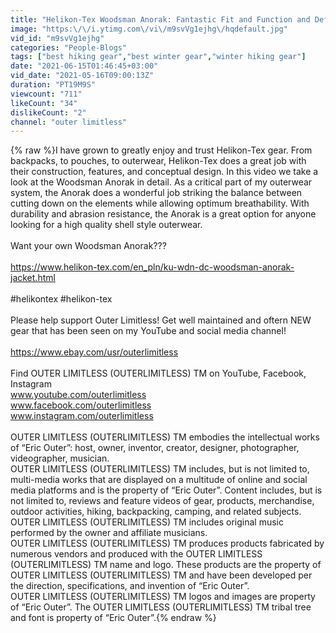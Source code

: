 ```yaml
---
title: "Helikon-Tex Woodsman Anorak: Fantastic Fit and Function and Definitely Durable!!"
image: "https:\/\/i.ytimg.com\/vi\/m9svVg1ejhg\/hqdefault.jpg"
vid_id: "m9svVg1ejhg"
categories: "People-Blogs"
tags: ["best hiking gear","best winter gear","winter hiking gear"]
date: "2021-06-15T01:46:45+03:00"
vid_date: "2021-05-16T09:00:13Z"
duration: "PT19M9S"
viewcount: "711"
likeCount: "34"
dislikeCount: "2"
channel: "outer limitless"
---
```

{% raw %}I have grown to greatly enjoy and trust Helikon-Tex gear.  From backpacks, to pouches, to outerwear, Helikon-Tex does a great job with their construction, features, and conceptual design.  In this video we take a look at the Woodsman Anorak in detail.  As a critical part of my outerwear system, the Anorak does a wonderful job striking the balance between cutting down on the elements while allowing optimum breathability.  With durability and abrasion resistance, the Anorak is a great option for anyone looking for a high quality shell style outerwear.<br /><br />Want your own Woodsman Anorak???<br /><br /><a rel="nofollow" target="blank" href="https://www.helikon-tex.com/en_pln/ku-wdn-dc-woodsman-anorak-jacket.html">https://www.helikon-tex.com/en_pln/ku-wdn-dc-woodsman-anorak-jacket.html</a><br /><br />#helikontex #helikon-tex<br /><br />Please help support Outer Limitless!  Get well maintained and oftern NEW gear that has been seen on my YouTube and social media channel!<br /><br /><a rel="nofollow" target="blank" href="https://www.ebay.com/usr/outerlimitless">https://www.ebay.com/usr/outerlimitless</a><br /><br />Find OUTER LIMITLESS (OUTERLIMITLESS) TM on YouTube, Facebook, Instagram<br />www.youtube.com/outerlimitless<br />www.facebook.com/outerlimitless<br />www.instagram.com/outerlimitless<br /><br />OUTER LIMITLESS (OUTERLIMITLESS) TM embodies the intellectual works of “Eric Outer”: host, owner, inventor, creator, designer, photographer, videographer, musician.  <br />OUTER LIMITLESS (OUTERLIMITLESS) TM includes, but is not limited to, multi-media works that are displayed on a multitude of online and social media platforms and is the property of “Eric Outer”.  Content includes, but is not limited to, reviews and feature videos of gear, products, merchandise, outdoor activities, hiking, backpacking, camping, and related subjects.  <br />OUTER LIMITLESS (OUTERLIMITLESS) TM includes original music performed by the owner and affiliate musicians.  <br />OUTER LIMITLESS (OUTERLIMITLESS) TM produces products fabricated by numerous vendors and produced with the OUTER LIMITLESS (OUTERLIMITLESS) TM name and logo.  These products are the property of OUTER LIMITLESS (OUTERLIMITLESS) TM and have been developed per the direction, specifications, and invention of “Eric Outer”.  <br />OUTER LIMITLESS (OUTERLIMITLESS) TM logos and images are property of “Eric Outer”.  The OUTER LIMITLESS (OUTERLIMITLESS) TM tribal tree and font is property of “Eric Outer”.{% endraw %}
